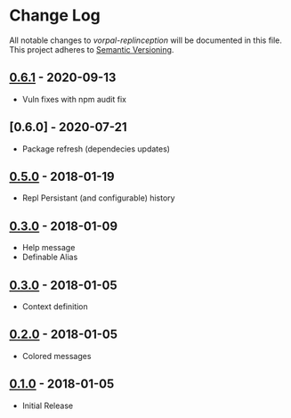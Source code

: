 # Change Log

All notable changes to *vorpal-replinception* will be documented in this file.
This project adheres to [Semantic Versioning](http://semver.org/).

## [0.6.1] - 2020-09-13
- Vuln fixes with npm audit fix

## [0.6.0] - 2020-07-21
- Package refresh (dependecies updates)

## [0.5.0] - 2018-01-19
- Repl Persistant (and configurable) history

## [0.3.0] - 2018-01-09
- Help message
- Definable Alias

## [0.3.0] - 2018-01-05
- Context definition

## [0.2.0] - 2018-01-05
- Colored messages

## [0.1.0] - 2018-01-05
- Initial Release

[unreleased]: https://github.com/AdrieanKhisbe/vorpal-REPLinception/compare/v0.6.1...HEAD
[0.6.1]: https://github.com/AdrieanKhisbe/vorpal-REPLinception/compare/v0.6.0...v0.6.1
[0.5.0]: https://github.com/AdrieanKhisbe/vorpal-REPLinception/compare/v0.5.0...v0.6.0
[0.5.0]: https://github.com/AdrieanKhisbe/vorpal-REPLinception/compare/v0.4.0...v0.5.0
[0.4.0]: https://github.com/AdrieanKhisbe/vorpal-REPLinception/compare/v0.3.0...v0.4.0
[0.3.0]: https://github.com/AdrieanKhisbe/vorpal-REPLinception/compare/v0.2.0...v0.3.0
[0.2.0]: https://github.com/AdrieanKhisbe/vorpal-REPLinception/compare/v0.1.0...v0.2.0
[0.1.0]: https://github.com/AdrieanKhisbe/vorpal-REPLinception/compare/9b9ae33...v0.1.0
